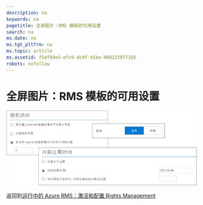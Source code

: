 ```yaml
---
description: na
keywords: na
pagetitle: 全屏图片：RMS 模板的可用设置
search: na
ms.date: na
ms.tgt_pltfrm: na
ms.topic: article
ms.assetid: f5df80e5-efc9-4c0f-91be-060225977356
robots: nofollow
---
```

# 全屏图片：RMS 模板的可用设置
![](../Image/AzRMS_TemplatesSettings.png)

返回到[运行中的 Azure RMS：激活和配置 Rights Management](http://technet.microsoft.com/library/jj585026.aspx#BKMK_Example_ManagementPortal)

